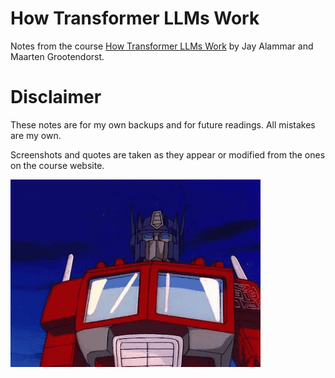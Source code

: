 # How Transformer LLMs Work

Notes from the course [How Transformer LLMs Work](https://learn.deeplearning.ai/courses/how-transformer-llms-work/lesson/nfshb/introduction?courseName=how-transformer-llms-work) by Jay Alammar and Maarten Grootendorst.

# Disclaimer

These notes are for my own backups and for future readings. All mistakes are my own.

Screenshots and quotes are taken as they appear or modified from the ones on the course website.

<img src="images/transformers-optimus.gif" width="400px" />